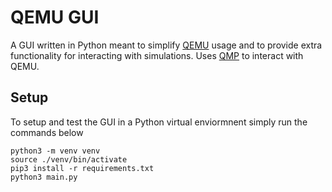 # QEMU GUI
A GUI written in Python meant to simplify [QEMU](https://github.com/qemu/qemu) usage and to provide extra functionality for interacting with simulations. Uses [QMP](https://wiki.qemu.org/Documentation/QMP#Examples) to interact with QEMU.
## Setup
To setup and test the GUI in a Python virtual enviormnent simply run the commands below
```
python3 -m venv venv 
source ./venv/bin/activate
pip3 install -r requirements.txt
python3 main.py
```
